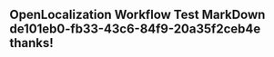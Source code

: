 <properties
ms.topic="hero-topic"
ms.test1="hero-topic"
ms.test2="test"/>

## OpenLocalization Workflow Test MarkDown de101eb0-fb33-43c6-84f9-20a35f2ceb4e thanks!
